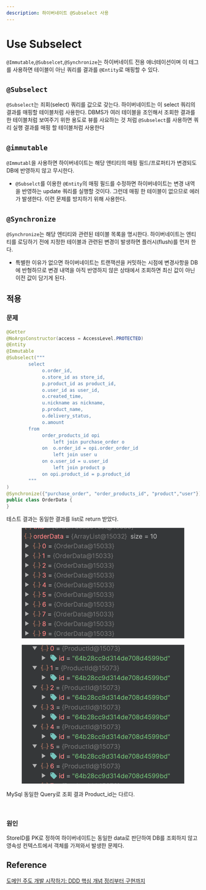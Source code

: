 ```yaml
---
description: 하이버네이트 @Subselect 사용
---
```


# Use Subselect

`@Immutable`,`@Subselcet`,`@Synchronize`는 하이버네이트 전용 애너테이션이며 이 테그를 사용하면 테이블이 아닌 쿼리를 결과를 `@Entity`로 매핑할 수 있다.

## `@Subselect`

`@Subselect`는 죄회(select) 쿼리를 값으로 갖는다. 하이버네이트는 이 select 쿼리의 결과를 매핑할 테이블처럼 사용한다. DBMS가 여러 테이블을 조인해서 조회한 결과를 한 테이블처럼 보여주기 위한 용도로 뷰를 사요하는 것 처럼 `@Subselect`를 사용하면 쿼리 실행 결과를 매핑 할 테이블처럼 사용한다



## `@immutable`&#x20;

`@Immutabl`을 사용하면 하이버네이트는 해당 앤티티의 매핑 필드/프로퍼티가 변경되도 DB에 반영하지 않고 무시한다.

* `@Subselct`를 이용한 `@Entity`의 매핑 필드를 수정하면 하이버네이트는 변경 내역을 반영하는 update 쿼리를 실행할 것이다. 그런데 매핑 한 테이블이 없으므로 에러가 발생한다.  이런 문제를 방지하기 위해 사용한다.&#x20;

## `@Synchronize`

`@Synchronize`는 해당 엔티티와 관련된 테이블 목록을 명시한다. 하이버네이트는 엔티티를 로딩하기 전에 지정한 테이블과 관련된 변경이 발생하면 플러시(flush)를 먼저 한다.

* 특별한 이유가 없으면 하이버네이트는 트랜잭션을 커밋하는 시점에 변경사항을 DB에 반형하므로 변경 내역을 아직 반영하지 않은 상태에서 조회하면 최신 값이 아닌 이전 값이 담기게 된다.

## 적용

### 문제

```java
@Getter
@NoArgsConstructor(access = AccessLevel.PROTECTED)
@Entity
@Immutable
@Subselect("""
        select
             o.order_id,
             o.store_id as store_id,
             p.product_id as product_id,
             o.user_id as user_id,
             o.created_time,
             u.nickname as nickname,
             p.product_name,
             o.delivery_status,
             o.amount
        from
             order_products_id opi
                 left join purchase_order o
             on  o.order_id = opi.order_order_id
                 left join user u
             on o.user_id = u.user_id
                 left join product p
             on opi.product_id = p.product_id
        """
)
@Synchronize({"purchase_order", "order_products_id", "product","user"})
public class OrderData {
}
```

테스트 결과는 동일한 결과를 list로 return 받았다.

<figure><img src="../../../.gitbook/assets/image (9) (1) (1).png" alt=""><figcaption></figcaption></figure>

<figure><img src="../../../.gitbook/assets/image (8) (1).png" alt=""><figcaption></figcaption></figure>

MySql 동일한 Query로 조회 결과 Product\_id는 다르다.

<figure><img src="../../../.gitbook/assets/스크린샷 2023-07-15 오후 9.12.15.png" alt=""><figcaption></figcaption></figure>

### 원인

StoreID를 PK로 정하여 하이버네이트는 동일한 data로 판단하여 DB를 조회하지 않고 영속성 컨텍스트에서 객체를 가져와서 발생한 문제다.

## Reference

[도메인 주도 개발 시작하기: DDD 핵심 개념 정리부터 구현까지](https://product.kyobobook.co.kr/detail/S000001810495)
